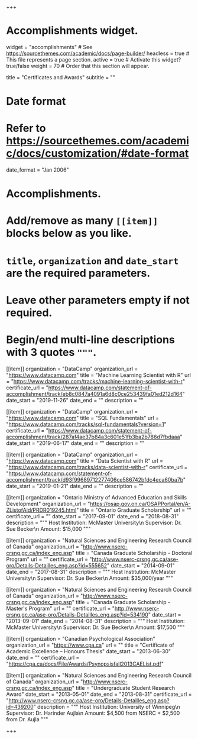 +++
# Accomplishments widget.
widget = "accomplishments"  # See https://sourcethemes.com/academic/docs/page-builder/
headless = true  # This file represents a page section.
active = true  # Activate this widget? true/false
weight = 70  # Order that this section will appear.

title = "Certificates and Awards"
subtitle = ""

# Date format
#   Refer to https://sourcethemes.com/academic/docs/customization/#date-format
date_format = "Jan 2006"

# Accomplishments.
#   Add/remove as many `[[item]]` blocks below as you like.
#   `title`, `organization` and `date_start` are the required parameters.
#   Leave other parameters empty if not required.
#   Begin/end multi-line descriptions with 3 quotes `"""`.

[[item]]
  organization = "DataCamp"
  organization_url = "https://www.datacamp.com"
  title = "Machine Learning Scientist with R"
  url = "https://www.datacamp.com/tracks/machine-learning-scientist-with-r"
  certificate_url = "https://www.datacamp.com/statement-of-accomplishment/track/eb8c0847a4091a6d8c0ce253439fa01ed212d164"
  date_start = "2019-11-26"
  date_end = ""
  description = ""

[[item]]
  organization = "DataCamp"
  organization_url = "https://www.datacamp.com"
  title = "SQL Fundamentals"
  url = "https://www.datacamp.com/tracks/sql-fundamentals?version=1"
  certificate_url = "https://www.datacamp.com/statement-of-accomplishment/track/287af4ae37b84a3c601e51fb3ba2b786d7fbdaaa"
  date_start = "2019-06-17"
  date_end = ""
  description = ""

[[item]]
  organization = "DataCamp"
  organization_url = "https://www.datacamp.com"
  title = "Data Scientist with R"
  url = "https://www.datacamp.com/tracks/data-scientist-with-r"
  certificate_url = "https://www.datacamp.com/statement-of-accomplishment/track/d93f99689712277406ce586742bfdc4eca60ba7b"
  date_start = "2019-01-21"
  date_end = ""
  description = ""

[[item]]
  organization = "Ontario Ministry of Advanced Education and Skills Development"
  organization_url = "https://osap.gov.on.ca/OSAPPortal/en/A-ZListofAid/PRDR019245.html"
  title = "Ontario Graduate Scholarship"
  url = ""
  certificate_url = ""
  date_start = "2017-09-01"
  date_end = "2018-08-31"
  description = """
  Host Institution: McMaster University\n
  Supervisor: Dr. Sue Becker\n
  Amount: $15,000
  """
  
[[item]]
  organization = "Natural Sciences and Engineering Research Council of Canada"
  organization_url = "http://www.nserc-crsng.gc.ca/index_eng.asp"
  title = "Canada Graduate Scholarship - Doctoral Program"
  url = ""
  certificate_url = "http://www.nserc-crsng.gc.ca/ase-oro/Details-Detailles_eng.asp?id=555652"
  date_start = "2014-09-01"
  date_end = "2017-08-31"
  description = """
  Host Institution: McMaster University\n
  Supervisor: Dr. Sue Becker\n
  Amount: $35,000/year
  """
  

[[item]]
  organization = "Natural Sciences and Engineering Research Council of Canada"
  organization_url = "http://www.nserc-crsng.gc.ca/index_eng.asp"
  title = "Canada Graduate Scholarship - Master's Program"
  url = ""
  certificate_url = "http://www.nserc-crsng.gc.ca/ase-oro/Details-Detailles_eng.asp?id=534190"
  date_start = "2013-09-01"
  date_end = "2014-08-31"
  description = """
  Host Institution: McMaster University\n
  Supervisor: Dr. Sue Becker\n
  Amount: $17,500
  """
  
[[item]]
  organization = "Canadian Psychological Association"
  organization_url = "https://www.cpa.ca"
  url = ""
  title = "Certificate of Academic Excellence – Honours Thesis"
  date_start = "2013-06-30"
  date_end = ""
  certificate_url = "https://cpa.ca/docs/File/Awards/Psynopsisfall2013CAEList.pdf"
  
[[item]]
  organization = "Natural Sciences and Engineering Research Council of Canada"
  organization_url = "http://www.nserc-crsng.gc.ca/index_eng.asp"
  title = "Undergraduate Student Research Award"
  date_start = "2013-05-01"
  date_end = "2013-08-31"
  certificate_url = "http://www.nserc-crsng.gc.ca/ase-oro/Details-Detailles_eng.asp?id=439200"
  description = """
  Host Institution: University of Winnipeg\n
  Supervisor: Dr. Harinder Aujla\n
  Amount: $4,500 from NSERC + $2,500 from Dr. Aujla
  """

+++
